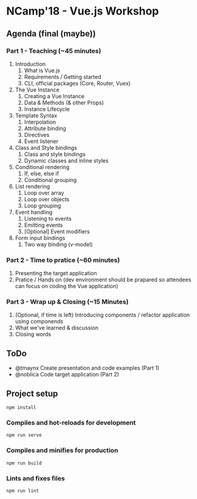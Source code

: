 # NCamp'18 - Vue.js Workshop

## Agenda (final (maybe))

### Part 1 - Teaching (~45 minutes)
1. Introduction
    1. What is Vue.js
    2. Requirements / Getting started
    3. CLI, official packages (Core, Router, Vuex)
2. The Vue Instance
    1. Creating a Vue Instance
    2. Data & Methods (& other Props)
    3. Instance Lifecycle
3. Template Syntax
    1. Interpolation
    2. Attribute binding
    3. Directives
    4. Event listener
4. Class and Style bindings
    1. Class and style bindings
    2. Dynamic classes and inline styles
5. Conditional rendering
    1. If, else, else if
    2. Conditional grouping
6. List rendering
    1. Loop over array
    2. Loop over objects
    3. Loop grouping
7. Event handling
    1. Listening to events
    2. Emitting events
    3. [Optional] Event modifiers
8. Form input bindings
    1. Two way binding (v-model)

### Part 2 - Time to pratice (~60 minutes)
1. Presenting the target application
2. Pratice / Hands on (dev environment should be prapared so attendees can focus on coding the Vue application)

### Part 3 - Wrap up & Closing (~15 Minutes)
1. (Optional, if time is left) Introducing components / refactor application using componends
2. What we've learned & discussion
3. Closing words

## ToDo
* @tmaynx Create presentation and code examples (Part 1)
* @noblica Code target application (Part 2)

## Project setup
```
npm install
```

### Compiles and hot-reloads for development
```
npm run serve
```

### Compiles and minifies for production
```
npm run build
```

### Lints and fixes files
```
npm run lint
```
